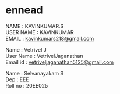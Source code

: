 # ennead

NAME : KAVINKUMAR.S <br>
USER NAME : KAVINKUMAR <br>
EMAIL : kavinkumars218@gmail.com <br>

 Name : Vetrivel J <br>
 User Name : VetrivelJaganathan <br>
 Email id : vetriveljaganathan5125@gmail.com

 Name : Selvanayakam S <br> 
 Dep : EEE <br>
 Roll no : 20EE025 <br>
